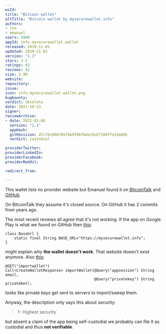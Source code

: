 ```yaml
---
wsId: 
title: "Bitcoin wallet"
altTitle: "Bitcoin wallet by mysecurewallet.info"
authors:
- leo
- emanuel
users: 5000
appId: info.mysecurewallet.wallet
released: 2019-11-01
updated: 2019-11-02
version: "1.1"
stars: 3.5
ratings: 63
reviews: 42
size: 3.9M
website: 
repository: 
issue: 
icon: info.mysecurewallet.wallet.png
bugbounty: 
verdict: obsolete
date: 2021-10-23
signer: 
reviewArchive:
- date: 2021-03-08
  version: "1.1"
  appHash: 
  gitRevision: d7cf0c0967057bb9f06fb8ec6cbf1097fe1da885
  verdict: custodial

providerTwitter: 
providerLinkedIn: 
providerFacebook: 
providerReddit: 

redirect_from:

---
```



This wallet lists no provider website but Emanuel found it on 
[BitcoinTalk](https://bitcointalk.org/index.php?topic=5203894.0)
and
[GitHub](https://github.com/omidkhsdev/wallet).

On BitcoinTalk they assume it's closed source. On GitHub it has 2 commits from
years ago.

The most recent reviews all agree that it's not working. If the app on Google
Play is what we found on GitHub then [this](https://github.com/omidkhsdev/wallet/blob/master/app/src/main/java/com/bitcoin/wallet/ApiService/BaseUrl.java#L4):

```
class BaseUrl {
    static final String BASE_URL="https://mysecurewallet.info";
}
```

might explain why **the wallet doesn't work**. That website doesn't exist anymore.
Also [this](https://github.com/omidkhsdev/wallet/blob/master/app/src/main/java/com/bitcoin/wallet/API/ApiWallet.java#L16):

```
@GET("importwallet")
Call<CreateWalletResponse> importWallet(@Query("appsession") String email,
                                        @Query("privatekey") String privateKet);
```

looks like private keys get sent to servers to import/sweep them.

Anyway, the description only says this about security:

> 1- Highest security

but absent a claim of the app being self-custodial we probably can file it as
custodial and thus **not verifiable**.
